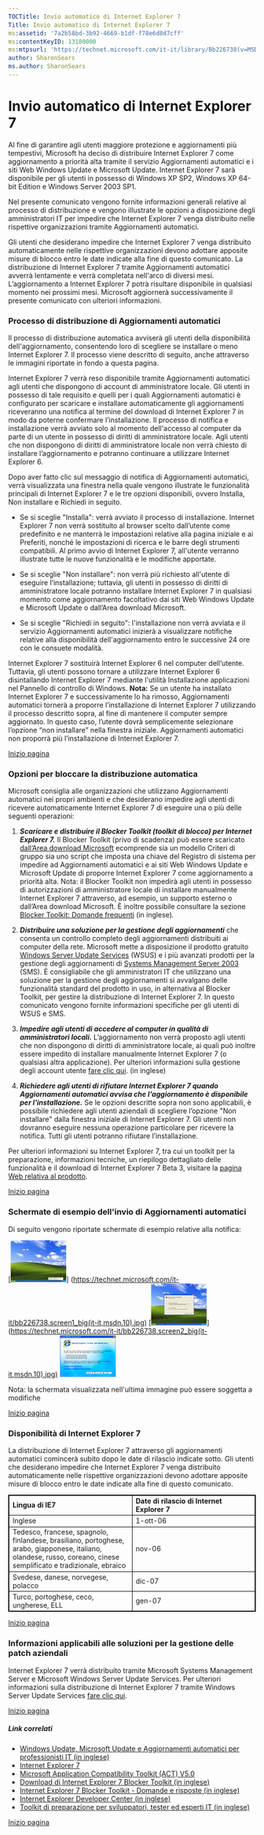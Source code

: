 ```yaml
---
TOCTitle: Invio automatico di Internet Explorer 7
Title: Invio automatico di Internet Explorer 7
ms:assetid: '7a2b58bd-3b92-4669-b1df-f78e6d8d7cff'
ms:contentKeyID: 13180000
ms:mtpsurl: 'https://technet.microsoft.com/it-it/library/Bb226738(v=MSDN.10)'
author: SharonSears
ms.author: SharonSears
---
```


Invio automatico di Internet Explorer 7
=======================================

Al fine di garantire agli utenti maggiore protezione e aggiornamenti più tempestivi, Microsoft ha deciso di distribuire Internet Explorer 7 come aggiornamento a priorità alta tramite il servizio Aggiornamenti automatici e i siti Web Windows Update e Microsoft Update. Internet Explorer 7 sarà disponibile per gli utenti in possesso di Windows XP SP2, Windows XP 64-bit Edition e Windows Server 2003 SP1.

Nel presente comunicato vengono fornite informazioni generali relative al processo di distribuzione e vengono illustrate le opzioni a disposizione degli amministratori IT per impedire che Internet Explorer 7 venga distribuito nelle rispettive organizzazioni tramite Aggiornamenti automatici.

Gli utenti che desiderano impedire che Internet Explorer 7 venga distribuito automaticamente nelle rispettive organizzazioni devono adottare apposite misure di blocco entro le date indicate alla fine di questo comunicato. La distribuzione di Internet Explorer 7 tramite Aggiornamenti automatici avverrà lentamente e verrà completata nell'arco di diversi mesi. L’aggiornamento a Internet Explorer 7 potrà risultare disponibile in qualsiasi momento nei prossimi mesi. Microsoft aggiornerà successivamente il presente comunicato con ulteriori informazioni.

### Processo di distribuzione di Aggiornamenti automatici

Il processo di distribuzione automatica avviserà gli utenti della disponibilità dell'aggiornamento, consentendo loro di scegliere se installare o meno Internet Explorer 7. Il processo viene descritto di seguito, anche attraverso le immagini riportate in fondo a questa pagina.

Internet Explorer 7 verrà reso disponibile tramite Aggiornamenti automatici agli utenti che dispongono di account di amministratore locale. Gli utenti in possesso di tale requisito e quelli per i quali Aggiornamenti automatici è configurato per scaricare e installare automaticamente gli aggiornamenti riceveranno una notifica al termine del download di Internet Explorer 7 in modo da poterne confermare l’installazione. Il processo di notifica e installazione verrà avviato solo al momento dell'accesso al computer da parte di un utente in possesso di diritti di amministratore locale. Agli utenti che non dispongono di diritti di amministratore locale non verrà chiesto di installare l’aggiornamento e potranno continuare a utilizzare Internet Explorer 6.

Dopo aver fatto clic sul messaggio di notifica di Aggiornamenti automatici, verrà visualizzata una finestra nella quale vengono illustrate le funzionalità principali di Internet Explorer 7 e le tre opzioni disponibili, ovvero Installa, Non installare e Richiedi in seguito.

-   Se si sceglie "Installa": verrà avviato il processo di installazione. Internet Explorer 7 non verrà sostituito al browser scelto dall’utente come predefinito e ne manterrà le impostazioni relative alla pagina iniziale e ai Preferiti, nonché le impostazioni di ricerca e le barre degli strumenti compatibili. Al primo avvio di Internet Explorer 7, all'utente verranno illustrate tutte le nuove funzionalità e le modifiche apportate.

-   Se si sceglie "Non installare": non verrà più richiesto all'utente di eseguire l’installazione; tuttavia, gli utenti in possesso di diritti di amministratore locale potranno installare Internet Explorer 7 in qualsiasi momento come aggiornamento facoltativo dai siti Web Windows Update e Microsoft Update o dall’Area download Microsoft.

-   Se si sceglie "Richiedi in seguito": l'installazione non verrà avviata e il servizio Aggiornamenti automatici inizierà a visualizzare notifiche relative alla disponibilità dell'aggiornamento entro le successive 24 ore con le consuete modalità.

Internet Explorer 7 sostituirà Internet Explorer 6 nel computer dell’utente. Tuttavia, gli utenti possono tornare a utilizzare Internet Explorer 6 disintallando Internet Explorer 7 mediante l'utilità Installazione applicazioni nel Pannello di controllo di Windows. **Nota:** Se un utente ha installato Internet Explorer 7 e successivamente lo ha rimosso, Aggiornamenti automatici tornerà a proporre l’installazione di Internet Explorer 7 utilizzando il processo descritto sopra, al fine di mantenere il computer sempre aggiornato. In questo caso, l’utente dovrà semplicemente selezionare l’opzione “non installare” nella finestra iniziale. Aggiornamenti automatici non proporrà più l’installazione di Internet Explorer 7.

[](#mainsection)[Inizio pagina](#mainsection)

### Opzioni per bloccare la distribuzione automatica

Microsoft consiglia alle organizzazioni che utilizzano Aggiornamenti automatici nei propri ambienti e che desiderano impedire agli utenti di ricevere automaticamente Internet Explorer 7 di eseguire una o più delle seguenti operazioni:

1.  ***Scaricare e distribuire il Blocker Toolkit (toolkit di blocco) per Internet Explorer 7.*** Il Blocker Toolkit (privo di scadenza) può essere scaricato [dall’Area download Microsoft](http://go.microsoft.com/fwlink/?linkid=65788) ecomprende sia un modello Criteri di gruppo sia uno script che imposta una chiave del Registro di sistema per impedire ad Aggiornamenti automatici e ai siti Web Windows Update e Microsoft Update di proporre Internet Explorer 7 come aggiornamento a priorità alta. Nota: il Blocker Toolkit non impedirà agli utenti in possesso di autorizzazioni di amministratore locale di installare manualmente Internet Explorer 7 attraverso, ad esempio, un supporto esterno o dall’Area download Microsoft. È inoltre possibile consultare la sezione [Blocker Toolkit: Domande frequenti](http://www.microsoft.com/technet/updatemanagement/windowsupdate/ie7blockertoolfaq.mspx) (in inglese)*.*

2.  ***Distribuire una soluzione per la gestione degli aggiornamenti*** che consenta un controllo completo degli aggiornamenti distribuiti ai computer della rete. Microsoft mette a disposizione il prodotto gratuito [Windows Server Update Services](http://www.microsoft.com/windowsserversystem/updateservices/default.mspx) (WSUS) e i più avanzati prodotti per la gestione degli aggiornamenti di [Systems Management Server 2003](http://www.microsoft.com/italy/server/systemcenter/default.mspx) (SMS). È consigliabile che gli amministratori IT che utilizzano una soluzione per la gestione degli aggiornamenti si avvalgano delle funzionalità standard del prodotto in uso, in alternativa al Blocker Toolkit, per gestire la distribuzione di Internet Explorer 7. In questo comunicato vengono fornite informazioni specifiche per gli utenti di WSUS e SMS.

3.  ***Impedire agli utenti di accedere al computer in qualità di amministratori locali.*** L’aggiornamento non verrà proposto agli utenti che non dispongono di diritti di amministratore locale, ai quali può inoltre essere impedito di installare manualmente Internet Explorer 7 (o qualsiasi altra applicazione). Per ulteriori informazioni sulla gestione degli account utente [fare clic qui](http://www.microsoft.com/resources/documentation/windows/xp/all/proddocs/en-us/windows_security_default_settings.mspx?mfr=true). (in inglese)

4.  ***Richiedere agli utenti di rifiutare Internet Explorer 7 quando Aggiornamenti automatici avvisa che l'aggiornamento è disponibile per l'installazione.*** Se le opzioni descritte sopra non sono applicabili, è possibile richiedere agli utenti aziendali di scegliere l’opzione "Non installare" dalla finestra iniziale di Internet Explorer 7. Gli utenti non dovranno eseguire nessuna operazione particolare per ricevere la notifica. Tutti gli utenti potranno rifiutare l’installazione.

Per ulteriori informazioni su Internet Explorer 7, tra cui un toolkit per la preparazione, informazioni tecniche, un riepilogo dettagliato delle funzionalità e il download di Internet Explorer 7 Beta 3, visitare la [pagina Web relativa al prodotto](http://www.microsoft.com/italy/windows/ie/default.mspx).

[](#mainsection)[Inizio pagina](#mainsection)

### Schermate di esempio dell'invio di Aggiornamenti automatici

Di seguito vengono riportate schermate di esempio relative alla notifica:

[![](/security-updates/images/bb226738.screen1(it-it,MSDN.10).jpg "screen 1")]
(https://technet.microsoft.com/it-it/bb226738.screen1_big(it-it,msdn.10).jpg)
[![](/security-updates/images/bb226738.screen2(it-it,MSDN.10).jpg "screen 2")]
	(https://technet.microsoft.com/it-it/bb226738.screen2_big(it-it,msdn.10).jpg)
![](/security-updates/images/bb226738.IE_Welcome-85p(it-it,MSDN.10).jpg "screen 3")

Nota: la schermata visualizzata nell'ultima immagine può essere soggetta a modifiche

[](#mainsection)[Inizio pagina](#mainsection)

### Disponibilità di Internet Explorer 7

La distribuzione di Internet Explorer 7 attraverso gli aggiornamenti automatici comincerà subito dopo le date di rilascio indicate sotto. Gli utenti che desiderano impedire che Internet Explorer 7 venga distribuito automaticamente nelle rispettive organizzazioni devono adottare apposite misure di blocco entro le date indicate alla fine di questo comunicato.

 
<table style="border:1px solid black;">
<colgroup>
<col width="50%" />
<col width="50%" />
</colgroup>
<tbody>
<tr class="odd">
<td style="border:1px solid black;"><strong>Lingua di IE7</strong></td>
<td style="border:1px solid black;"><strong>Date di rilascio di Internet Explorer 7</strong></td>
</tr>
<tr class="even">
<td style="border:1px solid black;">Inglese</td>
<td style="border:1px solid black;">1-ott-06</td>
</tr>
<tr class="odd">
<td style="border:1px solid black;">Tedesco, francese, spagnolo, finlandese, brasiliano, portoghese, arabo, giapponese, italiano, olandese, russo, coreano, cinese semplificato e tradizionale, ebraico</td>
<td style="border:1px solid black;">nov-06</td>
</tr>
<tr class="even">
<td style="border:1px solid black;">Svedese, danese, norvegese, polacco</td>
<td style="border:1px solid black;">dic-07</td>
</tr>
<tr class="odd">
<td style="border:1px solid black;">Turco, portoghese, ceco, ungherese, ELL</td>
<td style="border:1px solid black;">gen-07</td>
</tr>
</tbody>
</table>
  
[](#mainsection)[Inizio pagina](#mainsection)
  
### Informazioni applicabili alle soluzioni per la gestione delle patch aziendali
  
Internet Explorer 7 verrà distribuito tramite Microsoft Systems Management Server e Microsoft Windows Server Update Services. Per ulteriori informazioni sulla distribuzione di Internet Explorer 7 tramite Windows Server Update Services [fare clic qui](http://technet2.microsoft.com/windowsserver/en/technologies/featured/wsus/default.mspx).
  
[](#mainsection)[Inizio pagina](#mainsection)
  
##### Link correlati
  
-   [Windows Update, Microsoft Update e Aggiornamenti automatici per professionisti IT (in inglese)](http://www.microsoft.com/technet/updatemanagement/windowsupdate/default.mspx#enc)  
-   [Internet Explorer 7](http://www.microsoft.com/italy/windows/ie/default.mspx)  
-   [Microsoft Application Compatibility Toolkit (ACT) V5.0](http://www.microsoft.com/italy/technet/windowsvista/appcompat/tools.mspx)  
-   [Download di Internet Explorer 7 Blocker Toolkit (in inglese)](http://www.microsoft.com/downloads/details.aspx?familyid=4516a6f7-5d44-482b-9dbd-869b4a90159c&displaylang=en)  
-   [Internet Explorer 7 Blocker Toolkit - Domande e risposte (in inglese)](http://www.microsoft.com/technet/updatemanagement/windowsupdate/ie7blockertoolfaq.mspx)  
-   [Internet Explorer Developer Center (in inglese)](http://msdn.microsoft.com/ie/)  
-   [Toolkit di preparazione per sviluppatori, tester ed esperti IT (in inglese)](http://www.microsoft.com/downloads/details.aspx?familyid=d13ee10d-2718-47f1-aa86-1e32d526383d&displaylang=en)
  
[](#mainsection)[Inizio pagina](#mainsection)
